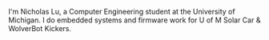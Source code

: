 I'm Nicholas Lu, a Computer Engineering student at the University of Michigan.
I do embedded systems and firmware work for U of M Solar Car & WolverBot Kickers.
<!---
nicholaslupdx/nicholaslupdx is a ✨ special ✨ repository because its `README.md` (this file) appears on your GitHub profile.
You can click the Preview link to take a look at your changes.
--->
